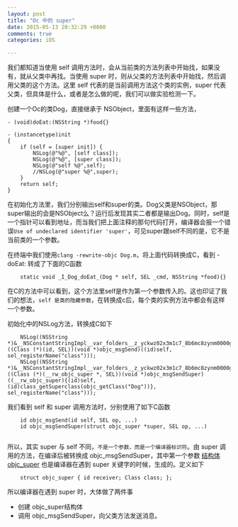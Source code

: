 ```yaml
---
layout: post
title: "Oc 中的 super"
date: 2015-05-13 20:32:29 +0800
comments: true
categories: iOS

---
```


我们都知道当使用 self 调用方法时，会从当前类的方法列表中开始找，如果没有，就从父类中再找。当使用 super 时，则从父类的方法列表中开始找，然后调用父类的这个方法。这里 self 代表的是当前调用方法这个类的实例，super 代表父类，但具体是什么，或者是怎么做的呢，我们可以做实验检测一下。

创建一个Oc的类Dog，直接继承于 NSObject，里面有这样一些方法，

```
- (void)doEat:(NSString *)food{}

- (instancetype)init
{
    if (self = [super init]) {
        NSLog(@"%@", [self class]);
        NSLog(@"%@", [super class]);
        NSLog(@"self %@",self);
        //NSLog(@"super %@",super);
    }
    return self;
}
```
在初始化方法里，我们分别输出self和super的类。Dog父类是NSObject，那super输出的会是NSObject么？运行后发现其实二者都是输出Dog。同时，self是一个指针可以看到地址，而当我们把上面注释的那句代码打开，编译器会报一个错误`Use of undeclared identifier 'super'`，可见super跟self不同的是，它不是当前类的一个参数。

在终端中我们使用`clang -rewrite-objc Dog.m`，将上面代码转换成C，看到 - doEat:  转成了下面的C函数

```
	static void _I_Dog_doEat_(Dog * self, SEL _cmd, NSString *food){}
```

在C的方法中可以看到，这个方法里self是作为第一个参数传入的。这也印证了我们的想法，`self 是类的隐藏参数`，在转换成c后，每个类的实例方法中都会有这样一个参数。

初始化中的NSLog方法，转换成C如下

```
	NSLog((NSString *)&__NSConstantStringImpl__var_folders__z_yckwz02x3m1c7_8b6mc8zynm0000gn_T_Dog_ae5b20_mi_0, ((Class (*)(id, SEL))(void *)objc_msgSend)((id)self, sel_registerName("class")));
	NSLog((NSString *)&__NSConstantStringImpl__var_folders__z_yckwz02x3m1c7_8b6mc8zynm0000gn_T_Dog_ae5b20_mi_1, ((Class (*)(__rw_objc_super *, SEL))(void *)objc_msgSendSuper)((__rw_objc_super){(id)self, (id)class_getSuperclass(objc_getClass("Dog"))}, sel_registerName("class")));

```

我们看到 self 和 super 调用方法时，分别使用了如下C函数

```
	id objc_msgSend(id self, SEL op, ...)
	id objc_msgSendSuper(struct objc_super *super, SEL op, ...)
	
```

所以，其实 super 与 self 不同，`不是一个参数，而是一个编译器标识符`。由 super 调用的方法，在编译后被转换成 objc_msgSendSuper，其中第一个参数 [结构体 objc_super](https://developer.apple.com/library/mac/documentation/Cocoa/Reference/ObjCRuntimeRef/#//apple_ref/c/tag/objc_super) 也是编译器在遇到 super 关键字的时候，生成的。定义如下


```
	struct objc_super { id receiver; Class class; };
```

所以编译器在遇到 super 时，大体做了两件事

* 创建 objc_super结构体
* 调用 objc_msgSendSuper，向父类方法发送消息。

